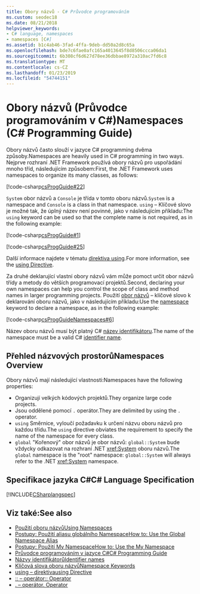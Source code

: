 ```yaml
---
title: Obory názvů - C# Průvodce programováním
ms.custom: seodec18
ms.date: 08/21/2018
helpviewer_keywords:
- C# language, namespaces
- namespaces [C#]
ms.assetid: b1c4ab46-3fad-4ffa-9deb-dd50a2d8c65a
ms.openlocfilehash: bde7c6fae0afc165a4013645f8d8506ccca06da1
ms.sourcegitcommit: 6b308cf6d627d78ee36dbbae8972a310ac7fd6c8
ms.translationtype: MT
ms.contentlocale: cs-CZ
ms.lasthandoff: 01/23/2019
ms.locfileid: "54744151"
---
```

# <a name="namespaces-c-programming-guide"></a><span data-ttu-id="76a1f-102">Obory názvů (Průvodce programováním v C#)</span><span class="sxs-lookup"><span data-stu-id="76a1f-102">Namespaces (C# Programming Guide)</span></span>

<span data-ttu-id="76a1f-103">Obory názvů často slouží v jazyce C# programming dvěma způsoby.</span><span class="sxs-lookup"><span data-stu-id="76a1f-103">Namespaces are heavily used in C# programming in two ways.</span></span> <span data-ttu-id="76a1f-104">Nejprve rozhraní .NET Framework používá obory názvů pro uspořádání mnoho tříd, následujícím způsobem:</span><span class="sxs-lookup"><span data-stu-id="76a1f-104">First, the .NET Framework uses namespaces to organize its many classes, as follows:</span></span>  
  
[!code-csharp[csProgGuide#22](../inside-a-program/codesnippet/CSharp/index_1.cs)]  
  
<span data-ttu-id="76a1f-105">`System` obor názvů a `Console` je třída v tomto oboru názvů.</span><span class="sxs-lookup"><span data-stu-id="76a1f-105">`System` is a namespace and `Console` is a class in that namespace.</span></span> <span data-ttu-id="76a1f-106">`using` – Klíčové slovo je možné tak, že úplný název není povinné, jako v následujícím příkladu:</span><span class="sxs-lookup"><span data-stu-id="76a1f-106">The `using` keyword can be used so that the complete name is not required, as in the following example:</span></span>  
  
[!code-csharp[csProgGuide#1](../inside-a-program/codesnippet/CSharp/index_2.cs)]  
  
[!code-csharp[csProgGuide#25](../inside-a-program/codesnippet/CSharp/index_3.cs)]  
  
<span data-ttu-id="76a1f-107">Další informace najdete v tématu [direktiva using](../../language-reference/keywords/using-directive.md).</span><span class="sxs-lookup"><span data-stu-id="76a1f-107">For more information, see the [using Directive](../../language-reference/keywords/using-directive.md).</span></span>  
  
<span data-ttu-id="76a1f-108">Za druhé deklarující vlastní obory názvů vám může pomoct určit obor názvů třídy a metody do větších programovací projektů.</span><span class="sxs-lookup"><span data-stu-id="76a1f-108">Second, declaring your own namespaces can help you control the scope of class and method names in larger programming projects.</span></span> <span data-ttu-id="76a1f-109">Použití [obor názvů](../../language-reference/keywords/namespace.md) – klíčové slovo k deklarování oboru názvů, jako v následujícím příkladu:</span><span class="sxs-lookup"><span data-stu-id="76a1f-109">Use the [namespace](../../language-reference/keywords/namespace.md) keyword to declare a namespace, as in the following example:</span></span>  
  
[!code-csharp[csProgGuideNamespaces#6](codesnippet/CSharp/index_4.cs)]

<span data-ttu-id="76a1f-110">Název oboru názvů musí být platný C# [název identifikátoru](../inside-a-program/identifier-names.md).</span><span class="sxs-lookup"><span data-stu-id="76a1f-110">The name of the namespace must be a valid C# [identifier name](../inside-a-program/identifier-names.md).</span></span>

## <a name="namespaces-overview"></a><span data-ttu-id="76a1f-111">Přehled názvových prostorů</span><span class="sxs-lookup"><span data-stu-id="76a1f-111">Namespaces Overview</span></span>  

<span data-ttu-id="76a1f-112">Obory názvů mají následující vlastnosti:</span><span class="sxs-lookup"><span data-stu-id="76a1f-112">Namespaces have the following properties:</span></span>  
  
- <span data-ttu-id="76a1f-113">Organizují velkých kódových projektů.</span><span class="sxs-lookup"><span data-stu-id="76a1f-113">They organize large code projects.</span></span>  
- <span data-ttu-id="76a1f-114">Jsou oddělené pomocí `.` operátor.</span><span class="sxs-lookup"><span data-stu-id="76a1f-114">They are delimited by using the `.` operator.</span></span>  
- <span data-ttu-id="76a1f-115">`using` Směrnice, vyloučí požadavku k určení názvu oboru názvů pro každou třídu.</span><span class="sxs-lookup"><span data-stu-id="76a1f-115">The `using` directive obviates the requirement to specify the name of the namespace for every class.</span></span>  
- <span data-ttu-id="76a1f-116">`global` "Kořenový" obor názvů je obor názvů: `global::System` bude vždycky odkazovat na rozhraní .NET <xref:System> oboru názvů.</span><span class="sxs-lookup"><span data-stu-id="76a1f-116">The `global` namespace is the "root" namespace: `global::System` will always refer to the .NET <xref:System> namespace.</span></span>  

## <a name="c-language-specification"></a><span data-ttu-id="76a1f-117">Specifikace jazyka C#</span><span class="sxs-lookup"><span data-stu-id="76a1f-117">C# Language Specification</span></span>

[!INCLUDE[CSharplangspec](~/includes/csharplangspec-md.md)]  
  
## <a name="see-also"></a><span data-ttu-id="76a1f-118">Viz také:</span><span class="sxs-lookup"><span data-stu-id="76a1f-118">See also</span></span>

- [<span data-ttu-id="76a1f-119">Použití oboru názvů</span><span class="sxs-lookup"><span data-stu-id="76a1f-119">Using Namespaces</span></span>](using-namespaces.md)
- [<span data-ttu-id="76a1f-120">Postupy: Použití aliasu globálního Namespace</span><span class="sxs-lookup"><span data-stu-id="76a1f-120">How to: Use the Global Namespace Alias</span></span>](how-to-use-the-global-namespace-alias.md)
- [<span data-ttu-id="76a1f-121">Postupy: Použití My Namespace</span><span class="sxs-lookup"><span data-stu-id="76a1f-121">How to: Use the My Namespace</span></span>](how-to-use-the-my-namespace.md)
- [<span data-ttu-id="76a1f-122">Průvodce programováním v jazyce C#</span><span class="sxs-lookup"><span data-stu-id="76a1f-122">C# Programming Guide</span></span>](../index.md)
- [<span data-ttu-id="76a1f-123">Názvy identifikátorů</span><span class="sxs-lookup"><span data-stu-id="76a1f-123">Identifier names</span></span>](../inside-a-program/identifier-names.md)
- [<span data-ttu-id="76a1f-124">Klíčová slova oboru názvů</span><span class="sxs-lookup"><span data-stu-id="76a1f-124">Namespace Keywords</span></span>](../../language-reference/keywords/namespace-keywords.md)
- [<span data-ttu-id="76a1f-125">using – direktiva</span><span class="sxs-lookup"><span data-stu-id="76a1f-125">using Directive</span></span>](../../language-reference/keywords/using-directive.md)
- [<span data-ttu-id="76a1f-126">:: – operátor</span><span class="sxs-lookup"><span data-stu-id="76a1f-126">:: Operator</span></span>](../../language-reference/operators/namespace-alias-qualifer.md)
- [<span data-ttu-id="76a1f-127">. – operátor</span><span class="sxs-lookup"><span data-stu-id="76a1f-127">. Operator</span></span>](../../language-reference/operators/member-access-operator.md)
